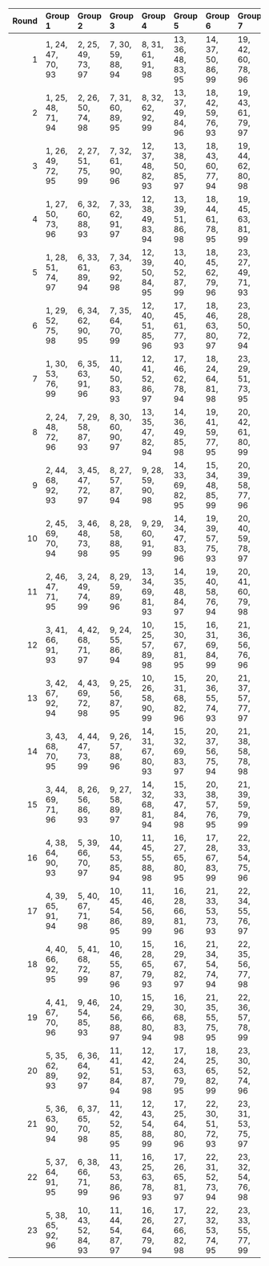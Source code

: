 |   Round | Group 1           | Group 2            | Group 3            | Group 4            | Group 5            | Group 6            | Group 7            | Group 8       | Group 9       | Group 10      | Group 11      | Group 12      | Group 13       | Group 14       | Group 15       | Group 16       | Group 17       | Group 18       | Group 19       | Group 20       | Group 21       | Group 22       | Group 23       |
|--------:|:------------------|:-------------------|:-------------------|:-------------------|:-------------------|:-------------------|:-------------------|:--------------|:--------------|:--------------|:--------------|:--------------|:---------------|:---------------|:---------------|:---------------|:---------------|:---------------|:---------------|:---------------|:---------------|:---------------|:---------------|
|       1 | 1, 24, 47, 70, 93 | 2, 25, 49, 73, 97  | 7, 30, 59, 88, 94  | 8, 31, 61, 91, 98  | 13, 36, 48, 83, 95 | 14, 37, 50, 86, 99 | 19, 42, 60, 78, 96 | 3, 26, 51, 76 | 4, 27, 53, 79 | 5, 28, 55, 82 | 6, 29, 57, 85 | 9, 32, 63, 71 | 10, 33, 65, 74 | 11, 34, 67, 77 | 12, 35, 69, 80 | 15, 38, 52, 89 | 16, 39, 54, 92 | 17, 40, 56, 72 | 18, 41, 58, 75 | 20, 43, 62, 81 | 21, 44, 64, 84 | 22, 45, 66, 87 | 23, 46, 68, 90 |
|       2 | 1, 25, 48, 71, 94 | 2, 26, 50, 74, 98  | 7, 31, 60, 89, 95  | 8, 32, 62, 92, 99  | 13, 37, 49, 84, 96 | 18, 42, 59, 76, 93 | 19, 43, 61, 79, 97 | 3, 27, 52, 77 | 4, 28, 54, 80 | 5, 29, 56, 83 | 6, 30, 58, 86 | 9, 33, 64, 72 | 10, 34, 66, 75 | 11, 35, 68, 78 | 12, 36, 47, 81 | 14, 38, 51, 87 | 15, 39, 53, 90 | 16, 40, 55, 70 | 17, 41, 57, 73 | 20, 44, 63, 82 | 21, 45, 65, 85 | 22, 46, 67, 88 | 23, 24, 69, 91 |
|       3 | 1, 26, 49, 72, 95 | 2, 27, 51, 75, 99  | 7, 32, 61, 90, 96  | 12, 37, 48, 82, 93 | 13, 38, 50, 85, 97 | 18, 43, 60, 77, 94 | 19, 44, 62, 80, 98 | 3, 28, 53, 78 | 4, 29, 55, 81 | 5, 30, 57, 84 | 6, 31, 59, 87 | 8, 33, 63, 70 | 9, 34, 65, 73  | 10, 35, 67, 76 | 11, 36, 69, 79 | 14, 39, 52, 88 | 15, 40, 54, 91 | 16, 41, 56, 71 | 17, 42, 58, 74 | 20, 45, 64, 83 | 21, 46, 66, 86 | 22, 24, 68, 89 | 23, 25, 47, 92 |
|       4 | 1, 27, 50, 73, 96 | 6, 32, 60, 88, 93  | 7, 33, 62, 91, 97  | 12, 38, 49, 83, 94 | 13, 39, 51, 86, 98 | 18, 44, 61, 78, 95 | 19, 45, 63, 81, 99 | 2, 28, 52, 76 | 3, 29, 54, 79 | 4, 30, 56, 82 | 5, 31, 58, 85 | 8, 34, 64, 71 | 9, 35, 66, 74  | 10, 36, 68, 77 | 11, 37, 47, 80 | 14, 40, 53, 89 | 15, 41, 55, 92 | 16, 42, 57, 72 | 17, 43, 59, 75 | 20, 46, 65, 84 | 21, 24, 67, 87 | 22, 25, 69, 90 | 23, 26, 48, 70 |
|       5 | 1, 28, 51, 74, 97 | 6, 33, 61, 89, 94  | 7, 34, 63, 92, 98  | 12, 39, 50, 84, 95 | 13, 40, 52, 87, 99 | 18, 45, 62, 79, 96 | 23, 27, 49, 71, 93 | 2, 29, 53, 77 | 3, 30, 55, 80 | 4, 31, 57, 83 | 5, 32, 59, 86 | 8, 35, 65, 72 | 9, 36, 67, 75  | 10, 37, 69, 78 | 11, 38, 48, 81 | 14, 41, 54, 90 | 15, 42, 56, 70 | 16, 43, 58, 73 | 17, 44, 60, 76 | 19, 46, 64, 82 | 20, 24, 66, 85 | 21, 25, 68, 88 | 22, 26, 47, 91 |
|       6 | 1, 29, 52, 75, 98 | 6, 34, 62, 90, 95  | 7, 35, 64, 70, 99  | 12, 40, 51, 85, 96 | 17, 45, 61, 77, 93 | 18, 46, 63, 80, 97 | 23, 28, 50, 72, 94 | 2, 30, 54, 78 | 3, 31, 56, 81 | 4, 32, 58, 84 | 5, 33, 60, 87 | 8, 36, 66, 73 | 9, 37, 68, 76  | 10, 38, 47, 79 | 11, 39, 49, 82 | 13, 41, 53, 88 | 14, 42, 55, 91 | 15, 43, 57, 71 | 16, 44, 59, 74 | 19, 24, 65, 83 | 20, 25, 67, 86 | 21, 26, 69, 89 | 22, 27, 48, 92 |
|       7 | 1, 30, 53, 76, 99 | 6, 35, 63, 91, 96  | 11, 40, 50, 83, 93 | 12, 41, 52, 86, 97 | 17, 46, 62, 78, 94 | 18, 24, 64, 81, 98 | 23, 29, 51, 73, 95 | 2, 31, 55, 79 | 3, 32, 57, 82 | 4, 33, 59, 85 | 5, 34, 61, 88 | 7, 36, 65, 71 | 8, 37, 67, 74  | 9, 38, 69, 77  | 10, 39, 48, 80 | 13, 42, 54, 89 | 14, 43, 56, 92 | 15, 44, 58, 72 | 16, 45, 60, 75 | 19, 25, 66, 84 | 20, 26, 68, 87 | 21, 27, 47, 90 | 22, 28, 49, 70 |
|       8 | 2, 24, 48, 72, 96 | 7, 29, 58, 87, 93  | 8, 30, 60, 90, 97  | 13, 35, 47, 82, 94 | 14, 36, 49, 85, 98 | 19, 41, 59, 77, 95 | 20, 42, 61, 80, 99 | 1, 46, 69, 92 | 3, 25, 50, 75 | 4, 26, 52, 78 | 5, 27, 54, 81 | 6, 28, 56, 84 | 9, 31, 62, 70  | 10, 32, 64, 73 | 11, 33, 66, 76 | 12, 34, 68, 79 | 15, 37, 51, 88 | 16, 38, 53, 91 | 17, 39, 55, 71 | 18, 40, 57, 74 | 21, 43, 63, 83 | 22, 44, 65, 86 | 23, 45, 67, 89 |
|       9 | 2, 44, 68, 92, 93 | 3, 45, 47, 72, 97  | 8, 27, 57, 87, 94  | 9, 28, 59, 90, 98  | 14, 33, 69, 82, 95 | 15, 34, 48, 85, 99 | 20, 39, 58, 77, 96 | 1, 43, 66, 89 | 4, 46, 49, 75 | 5, 24, 51, 78 | 6, 25, 53, 81 | 7, 26, 55, 84 | 10, 29, 61, 70 | 11, 30, 63, 73 | 12, 31, 65, 76 | 13, 32, 67, 79 | 16, 35, 50, 88 | 17, 36, 52, 91 | 18, 37, 54, 71 | 19, 38, 56, 74 | 21, 40, 60, 80 | 22, 41, 62, 83 | 23, 42, 64, 86 |
|      10 | 2, 45, 69, 70, 94 | 3, 46, 48, 73, 98  | 8, 28, 58, 88, 95  | 9, 29, 60, 91, 99  | 14, 34, 47, 83, 96 | 19, 39, 57, 75, 93 | 20, 40, 59, 78, 97 | 1, 44, 67, 90 | 4, 24, 50, 76 | 5, 25, 52, 79 | 6, 26, 54, 82 | 7, 27, 56, 85 | 10, 30, 62, 71 | 11, 31, 64, 74 | 12, 32, 66, 77 | 13, 33, 68, 80 | 15, 35, 49, 86 | 16, 36, 51, 89 | 17, 37, 53, 92 | 18, 38, 55, 72 | 21, 41, 61, 81 | 22, 42, 63, 84 | 23, 43, 65, 87 |
|      11 | 2, 46, 47, 71, 95 | 3, 24, 49, 74, 99  | 8, 29, 59, 89, 96  | 13, 34, 69, 81, 93 | 14, 35, 48, 84, 97 | 19, 40, 58, 76, 94 | 20, 41, 60, 79, 98 | 1, 45, 68, 91 | 4, 25, 51, 77 | 5, 26, 53, 80 | 6, 27, 55, 83 | 7, 28, 57, 86 | 9, 30, 61, 92  | 10, 31, 63, 72 | 11, 32, 65, 75 | 12, 33, 67, 78 | 15, 36, 50, 87 | 16, 37, 52, 90 | 17, 38, 54, 70 | 18, 39, 56, 73 | 21, 42, 62, 82 | 22, 43, 64, 85 | 23, 44, 66, 88 |
|      12 | 3, 41, 66, 91, 93 | 4, 42, 68, 71, 97  | 9, 24, 55, 86, 94  | 10, 25, 57, 89, 98 | 15, 30, 67, 81, 95 | 16, 31, 69, 84, 99 | 21, 36, 56, 76, 96 | 1, 39, 62, 85 | 2, 40, 64, 88 | 5, 43, 47, 74 | 6, 44, 49, 77 | 7, 45, 51, 80 | 8, 46, 53, 83  | 11, 26, 59, 92 | 12, 27, 61, 72 | 13, 28, 63, 75 | 14, 29, 65, 78 | 17, 32, 48, 87 | 18, 33, 50, 90 | 19, 34, 52, 70 | 20, 35, 54, 73 | 22, 37, 58, 79 | 23, 38, 60, 82 |
|      13 | 3, 42, 67, 92, 94 | 4, 43, 69, 72, 98  | 9, 25, 56, 87, 95  | 10, 26, 58, 90, 99 | 15, 31, 68, 82, 96 | 20, 36, 55, 74, 93 | 21, 37, 57, 77, 97 | 1, 40, 63, 86 | 2, 41, 65, 89 | 5, 44, 48, 75 | 6, 45, 50, 78 | 7, 46, 52, 81 | 8, 24, 54, 84  | 11, 27, 60, 70 | 12, 28, 62, 73 | 13, 29, 64, 76 | 14, 30, 66, 79 | 16, 32, 47, 85 | 17, 33, 49, 88 | 18, 34, 51, 91 | 19, 35, 53, 71 | 22, 38, 59, 80 | 23, 39, 61, 83 |
|      14 | 3, 43, 68, 70, 95 | 4, 44, 47, 73, 99  | 9, 26, 57, 88, 96  | 14, 31, 67, 80, 93 | 15, 32, 69, 83, 97 | 20, 37, 56, 75, 94 | 21, 38, 58, 78, 98 | 1, 41, 64, 87 | 2, 42, 66, 90 | 5, 45, 49, 76 | 6, 46, 51, 79 | 7, 24, 53, 82 | 8, 25, 55, 85  | 10, 27, 59, 91 | 11, 28, 61, 71 | 12, 29, 63, 74 | 13, 30, 65, 77 | 16, 33, 48, 86 | 17, 34, 50, 89 | 18, 35, 52, 92 | 19, 36, 54, 72 | 22, 39, 60, 81 | 23, 40, 62, 84 |
|      15 | 3, 44, 69, 71, 96 | 8, 26, 56, 86, 93  | 9, 27, 58, 89, 97  | 14, 32, 68, 81, 94 | 15, 33, 47, 84, 98 | 20, 38, 57, 76, 95 | 21, 39, 59, 79, 99 | 1, 42, 65, 88 | 2, 43, 67, 91 | 4, 45, 48, 74 | 5, 46, 50, 77 | 6, 24, 52, 80 | 7, 25, 54, 83  | 10, 28, 60, 92 | 11, 29, 62, 72 | 12, 30, 64, 75 | 13, 31, 66, 78 | 16, 34, 49, 87 | 17, 35, 51, 90 | 18, 36, 53, 70 | 19, 37, 55, 73 | 22, 40, 61, 82 | 23, 41, 63, 85 |
|      16 | 4, 38, 64, 90, 93 | 5, 39, 66, 70, 97  | 10, 44, 53, 85, 94 | 11, 45, 55, 88, 98 | 16, 27, 65, 80, 95 | 17, 28, 67, 83, 99 | 22, 33, 54, 75, 96 | 1, 35, 58, 81 | 2, 36, 60, 84 | 3, 37, 62, 87 | 6, 40, 68, 73 | 7, 41, 47, 76 | 8, 42, 49, 79  | 9, 43, 51, 82  | 12, 46, 57, 91 | 13, 24, 59, 71 | 14, 25, 61, 74 | 15, 26, 63, 77 | 18, 29, 69, 86 | 19, 30, 48, 89 | 20, 31, 50, 92 | 21, 32, 52, 72 | 23, 34, 56, 78 |
|      17 | 4, 39, 65, 91, 94 | 5, 40, 67, 71, 98  | 10, 45, 54, 86, 95 | 11, 46, 56, 89, 99 | 16, 28, 66, 81, 96 | 21, 33, 53, 73, 93 | 22, 34, 55, 76, 97 | 1, 36, 59, 82 | 2, 37, 61, 85 | 3, 38, 63, 88 | 6, 41, 69, 74 | 7, 42, 48, 77 | 8, 43, 50, 80  | 9, 44, 52, 83  | 12, 24, 58, 92 | 13, 25, 60, 72 | 14, 26, 62, 75 | 15, 27, 64, 78 | 17, 29, 68, 84 | 18, 30, 47, 87 | 19, 31, 49, 90 | 20, 32, 51, 70 | 23, 35, 57, 79 |
|      18 | 4, 40, 66, 92, 95 | 5, 41, 68, 72, 99  | 10, 46, 55, 87, 96 | 15, 28, 65, 79, 93 | 16, 29, 67, 82, 97 | 21, 34, 54, 74, 94 | 22, 35, 56, 77, 98 | 1, 37, 60, 83 | 2, 38, 62, 86 | 3, 39, 64, 89 | 6, 42, 47, 75 | 7, 43, 49, 78 | 8, 44, 51, 81  | 9, 45, 53, 84  | 11, 24, 57, 90 | 12, 25, 59, 70 | 13, 26, 61, 73 | 14, 27, 63, 76 | 17, 30, 69, 85 | 18, 31, 48, 88 | 19, 32, 50, 91 | 20, 33, 52, 71 | 23, 36, 58, 80 |
|      19 | 4, 41, 67, 70, 96 | 9, 46, 54, 85, 93  | 10, 24, 56, 88, 97 | 15, 29, 66, 80, 94 | 16, 30, 68, 83, 98 | 21, 35, 55, 75, 95 | 22, 36, 57, 78, 99 | 1, 38, 61, 84 | 2, 39, 63, 87 | 3, 40, 65, 90 | 5, 42, 69, 73 | 6, 43, 48, 76 | 7, 44, 50, 79  | 8, 45, 52, 82  | 11, 25, 58, 91 | 12, 26, 60, 71 | 13, 27, 62, 74 | 14, 28, 64, 77 | 17, 31, 47, 86 | 18, 32, 49, 89 | 19, 33, 51, 92 | 20, 34, 53, 72 | 23, 37, 59, 81 |
|      20 | 5, 35, 62, 89, 93 | 6, 36, 64, 92, 97  | 11, 41, 51, 84, 94 | 12, 42, 53, 87, 98 | 17, 24, 63, 79, 95 | 18, 25, 65, 82, 99 | 23, 30, 52, 74, 96 | 1, 31, 54, 77 | 2, 32, 56, 80 | 3, 33, 58, 83 | 4, 34, 60, 86 | 7, 37, 66, 72 | 8, 38, 68, 75  | 9, 39, 47, 78  | 10, 40, 49, 81 | 13, 43, 55, 90 | 14, 44, 57, 70 | 15, 45, 59, 73 | 16, 46, 61, 76 | 19, 26, 67, 85 | 20, 27, 69, 88 | 21, 28, 48, 91 | 22, 29, 50, 71 |
|      21 | 5, 36, 63, 90, 94 | 6, 37, 65, 70, 98  | 11, 42, 52, 85, 95 | 12, 43, 54, 88, 99 | 17, 25, 64, 80, 96 | 22, 30, 51, 72, 93 | 23, 31, 53, 75, 97 | 1, 32, 55, 78 | 2, 33, 57, 81 | 3, 34, 59, 84 | 4, 35, 61, 87 | 7, 38, 67, 73 | 8, 39, 69, 76  | 9, 40, 48, 79  | 10, 41, 50, 82 | 13, 44, 56, 91 | 14, 45, 58, 71 | 15, 46, 60, 74 | 16, 24, 62, 77 | 18, 26, 66, 83 | 19, 27, 68, 86 | 20, 28, 47, 89 | 21, 29, 49, 92 |
|      22 | 5, 37, 64, 91, 95 | 6, 38, 66, 71, 99  | 11, 43, 53, 86, 96 | 16, 25, 63, 78, 93 | 17, 26, 65, 81, 97 | 22, 31, 52, 73, 94 | 23, 32, 54, 76, 98 | 1, 33, 56, 79 | 2, 34, 58, 82 | 3, 35, 60, 85 | 4, 36, 62, 88 | 7, 39, 68, 74 | 8, 40, 47, 77  | 9, 41, 49, 80  | 10, 42, 51, 83 | 12, 44, 55, 89 | 13, 45, 57, 92 | 14, 46, 59, 72 | 15, 24, 61, 75 | 18, 27, 67, 84 | 19, 28, 69, 87 | 20, 29, 48, 90 | 21, 30, 50, 70 |
|      23 | 5, 38, 65, 92, 96 | 10, 43, 52, 84, 93 | 11, 44, 54, 87, 97 | 16, 26, 64, 79, 94 | 17, 27, 66, 82, 98 | 22, 32, 53, 74, 95 | 23, 33, 55, 77, 99 | 1, 34, 57, 80 | 2, 35, 59, 83 | 3, 36, 61, 86 | 4, 37, 63, 89 | 6, 39, 67, 72 | 7, 40, 69, 75  | 8, 41, 48, 78  | 9, 42, 50, 81  | 12, 45, 56, 90 | 13, 46, 58, 70 | 14, 24, 60, 73 | 15, 25, 62, 76 | 18, 28, 68, 85 | 19, 29, 47, 88 | 20, 30, 49, 91 | 21, 31, 51, 71 |